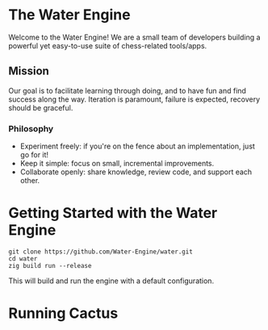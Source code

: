 # The Water Engine

Welcome to the Water Engine! We are a small team of developers building a powerful yet easy-to-use suite of chess-related tools/apps.

## Mission
Our goal is to facilitate learning through doing, and to have fun and find success along the way. Iteration is paramount, failure is expected, recovery should be graceful.

### Philosophy
- Experiment freely: if you're on the fence about an implementation, just go for it!
- Keep it simple: focus on small, incremental improvements.
- Collaborate openly: share knowledge, review code, and support each other.

# Getting Started with the Water Engine

```shell
git clone https://github.com/Water-Engine/water.git
cd water
zig build run --release
```

This will build and run the engine with a default configuration.

# Running Cactus
